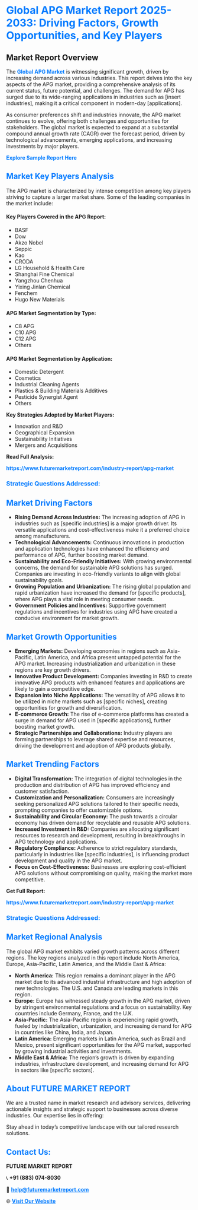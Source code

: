 <h1 style="color: #007BFF;">Global APG Market Report 2025-2033: Driving Factors, Growth Opportunities, and Key Players</h1>

<section id="overview">
<h2>Market Report Overview</h2>
<p>The <a href="https://www.futuremarketreport.com/industry-report/apg-market" style="color: #007BFF; text-decoration: none;"><strong>Global APG Market</strong></a> is witnessing significant growth, driven by increasing demand across various industries. This report delves into the key aspects of the APG market, providing a comprehensive analysis of its current status, future potential, and challenges. The demand for APG has surged due to its wide-ranging applications in industries such as [insert industries], making it a critical component in modern-day [applications].</p>
<p>As consumer preferences shift and industries innovate, the APG market continues to evolve, offering both challenges and opportunities for stakeholders. The global market is expected to expand at a substantial compound annual growth rate (CAGR) over the forecast period, driven by technological advancements, emerging applications, and increasing investments by major players.</p>
</section>

<section id="overview">
<p><a href="https://www.futuremarketreport.com/request-sample/reportId=103211" style="color: #007BFF; text-decoration: none;"><strong>Explore Sample Report Here</strong></a></p>
</section>

<section id="key-players">
<h2 style="color: #007BFF;">Market Key Players Analysis</h2>
<p>The APG market is characterized by intense competition among key players striving to capture a larger market share. Some of the leading companies in the market include:</p>
<h4>Key Players Covered in the APG Report:</h4>
<ul><li>BASF</li><li>Dow</li><li>Akzo Nobel</li><li>Seppic</li><li>Kao</li><li>CRODA</li><li>LG Household &amp; Health Care</li><li>Shanghai Fine Chemical</li><li>Yangzhou Chenhua</li><li>Yixing Jinlan Chemical</li><li>Fenchem</li><li>Hugo New Materials</li></ul>
<h4>APG Market Segmentation by Type:</h4>
<ul><li>C8 APG</li><li>C10 APG</li><li>C12 APG</li><li>Others</li></ul>

<h4>APG Market Segmentation by Application:</h4>
<ul><li>Domestic Detergent</li><li>Cosmetics</li><li>Industrial Cleaning Agents</li><li>Plastics &amp; Building Materials Additives</li><li>Pesticide Synergist Agent</li><li>Others</li></ul>
<p><strong>Key Strategies Adopted by Market Players:</strong></p>
<ul>
<li>Innovation and R&D</li>
<li>Geographical Expansion</li>
<li>Sustainability Initiatives</li>
<li>Mergers and Acquisitions</li>
</ul>
</section>

<section>
<p><strong>Read Full Analysis: </strong></p><a href="https://www.futuremarketreport.com/industry-report/apg-market" style="color: #007BFF; text-decoration: none;"><strong>https://www.futuremarketreport.com/industry-report/apg-market</strong></a>
<h3 style="color: #007BFF;">Strategic Questions Addressed:</h3>
</section>

<section id="driving-factors">
<h2 style="color: #007BFF;">Market Driving Factors</h2>
<ul>
<li><strong>Rising Demand Across Industries:</strong> The increasing adoption of APG in industries such as [specific industries] is a major growth driver. Its versatile applications and cost-effectiveness make it a preferred choice among manufacturers.</li>
<li><strong>Technological Advancements:</strong> Continuous innovations in production and application technologies have enhanced the efficiency and performance of APG, further boosting market demand.</li>
<li><strong>Sustainability and Eco-Friendly Initiatives:</strong> With growing environmental concerns, the demand for sustainable APG solutions has surged. Companies are investing in eco-friendly variants to align with global sustainability goals.</li>
<li><strong>Growing Population and Urbanization:</strong> The rising global population and rapid urbanization have increased the demand for [specific products], where APG plays a vital role in meeting consumer needs.</li>
<li><strong>Government Policies and Incentives:</strong> Supportive government regulations and incentives for industries using APG have created a conducive environment for market growth.</li>
</ul>
</section>

<section id="growth-opportunities">
<h2 style="color: #007BFF;">Market Growth Opportunities</h2>
<ul>
<li><strong>Emerging Markets:</strong> Developing economies in regions such as Asia-Pacific, Latin America, and Africa present untapped potential for the APG market. Increasing industrialization and urbanization in these regions are key growth drivers.</li>
<li><strong>Innovative Product Development:</strong> Companies investing in R&D to create innovative APG products with enhanced features and applications are likely to gain a competitive edge.</li>
<li><strong>Expansion into Niche Applications:</strong> The versatility of APG allows it to be utilized in niche markets such as [specific niches], creating opportunities for growth and diversification.</li>
<li><strong>E-commerce Growth:</strong> The rise of e-commerce platforms has created a surge in demand for APG used in [specific applications], further boosting market growth.</li>
<li><strong>Strategic Partnerships and Collaborations:</strong> Industry players are forming partnerships to leverage shared expertise and resources, driving the development and adoption of APG products globally.</li>
</ul>
</section>

<section id="trending-factors">
<h2 style="color: #007BFF;">Market Trending Factors</h2>
<ul>
<li><strong>Digital Transformation:</strong> The integration of digital technologies in the production and distribution of APG has improved efficiency and customer satisfaction.</li>
<li><strong>Customization and Personalization:</strong> Consumers are increasingly seeking personalized APG solutions tailored to their specific needs, prompting companies to offer customizable options.</li>
<li><strong>Sustainability and Circular Economy:</strong> The push towards a circular economy has driven demand for recyclable and reusable APG solutions.</li>
<li><strong>Increased Investment in R&D:</strong> Companies are allocating significant resources to research and development, resulting in breakthroughs in APG technology and applications.</li>
<li><strong>Regulatory Compliance:</strong> Adherence to strict regulatory standards, particularly in industries like [specific industries], is influencing product development and quality in the APG market.</li>
<li><strong>Focus on Cost-Effectiveness:</strong> Businesses are exploring cost-efficient APG solutions without compromising on quality, making the market more competitive.</li>
</ul>
</section>

<section>
<p><strong>Get Full Report: </strong></p><a href="https://www.futuremarketreport.com/industry-report/apg-market" style="color: #007BFF; text-decoration: none;"><strong>https://www.futuremarketreport.com/industry-report/apg-market</strong></a>
<h3 style="color: #007BFF;">Strategic Questions Addressed:</h3>
</section>


<section id="regional-analysis">
<h2 style="color: #007BFF;">Market Regional Analysis</h2>
<p>The global APG market exhibits varied growth patterns across different regions. The key regions analyzed in this report include North America, Europe, Asia-Pacific, Latin America, and the Middle East & Africa:</p>
<ul>
<li><strong>North America:</strong> This region remains a dominant player in the APG market due to its advanced industrial infrastructure and high adoption of new technologies. The U.S. and Canada are leading markets in this region.</li>
<li><strong>Europe:</strong> Europe has witnessed steady growth in the APG market, driven by stringent environmental regulations and a focus on sustainability. Key countries include Germany, France, and the U.K.</li>
<li><strong>Asia-Pacific:</strong> The Asia-Pacific region is experiencing rapid growth, fueled by industrialization, urbanization, and increasing demand for APG in countries like China, India, and Japan.</li>
<li><strong>Latin America:</strong> Emerging markets in Latin America, such as Brazil and Mexico, present significant opportunities for the APG market, supported by growing industrial activities and investments.</li>
<li><strong>Middle East & Africa:</strong> The region’s growth is driven by expanding industries, infrastructure development, and increasing demand for APG in sectors like [specific sectors].</li>
</ul>
</section>

<footer>
<h2 style="color: #007BFF;">About FUTURE MARKET REPORT</h2>
<p>We are a trusted name in market research and advisory services, delivering actionable insights and strategic support to businesses across diverse industries. Our expertise lies in offering:</p>

<p>Stay ahead in today’s competitive landscape with our tailored research solutions.</p>

<h2 style="color: #007BFF;">Contact Us:</h2>
<p><strong>FUTURE MARKET REPORT</strong></p>
<p>📞 <strong>+91 (883) 074-8030</strong></p>
<p>📧 <strong><a href="mailto:help@futuremarketreport.com" style="color: #007BFF;">help@futuremarketreport.com</a></strong></p>
<p>🌐 <strong><a href="https://www.futuremarketreport.com/" style="color: #007BFF;">Visit Our Website</a></strong></p>
</footer>